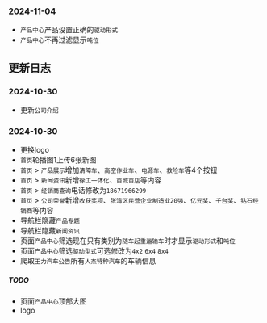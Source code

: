 ### 2024-11-04
* `产品中心`产品设置正确的`驱动形式`
* `产品中心`不再过滤显示`吨位`

## 更新日志
### 2024-10-30
* 更新`公司介绍`

### 2024-10-30
* 更换logo
* `首页`轮播图1上传6张新图
* `首页` > `产品展示`增加`清障车`、`高空作业车`、`电源车`、`救险车`等4个按钮
* `首页` > `新闻资讯`新增`徐工一体化`、`百城百店`等内容
* `首页` > `经销商查询`电话修改为`18671966299`
* `首页` > `公司荣誉`新增`收获奖项`、`张湾区民营企业制造业20强`、`亿元奖`、`千台奖`、`钻石经销商`等内容
* 导航栏隐藏`产品专题`
* 导航栏隐藏`新闻资讯`
* 页面`产品中心`筛选现在只有类别为`随车起重运输车`时才显示`驱动形式`和`吨位`
* 页面`产品中心`筛选`驱动型式`可选修改为`4x2` `6x4` `8x4`
* 爬取`王力汽车公告`所有`人杰特种汽车`的车辆信息
##### TODO
* 页面`产品中心`顶部大图
* logo
